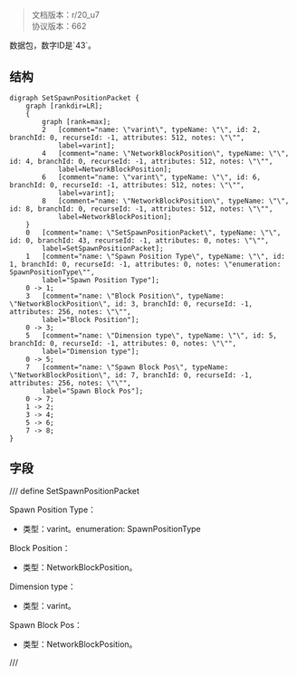 # <!-- md:samp SetSpawnPositionPacket -->

> 文档版本：r/20_u7<br/>协议版本：662

<!-- md:samp SetSpawnPositionPacket -->数据包，数字ID是`43`。

## 结构

```viz
digraph SetSpawnPositionPacket {
	graph [rankdir=LR];
	{
		graph [rank=max];
		2	[comment="name: \"varint\", typeName: \"\", id: 2, branchId: 0, recurseId: -1, attributes: 512, notes: \"\"",
			label=varint];
		4	[comment="name: \"NetworkBlockPosition\", typeName: \"\", id: 4, branchId: 0, recurseId: -1, attributes: 512, notes: \"\"",
			label=NetworkBlockPosition];
		6	[comment="name: \"varint\", typeName: \"\", id: 6, branchId: 0, recurseId: -1, attributes: 512, notes: \"\"",
			label=varint];
		8	[comment="name: \"NetworkBlockPosition\", typeName: \"\", id: 8, branchId: 0, recurseId: -1, attributes: 512, notes: \"\"",
			label=NetworkBlockPosition];
	}
	0	[comment="name: \"SetSpawnPositionPacket\", typeName: \"\", id: 0, branchId: 43, recurseId: -1, attributes: 0, notes: \"\"",
		label=SetSpawnPositionPacket];
	1	[comment="name: \"Spawn Position Type\", typeName: \"\", id: 1, branchId: 0, recurseId: -1, attributes: 0, notes: \"enumeration: SpawnPositionType\"",
		label="Spawn Position Type"];
	0 -> 1;
	3	[comment="name: \"Block Position\", typeName: \"NetworkBlockPosition\", id: 3, branchId: 0, recurseId: -1, attributes: 256, notes: \"\"",
		label="Block Position"];
	0 -> 3;
	5	[comment="name: \"Dimension type\", typeName: \"\", id: 5, branchId: 0, recurseId: -1, attributes: 0, notes: \"\"",
		label="Dimension type"];
	0 -> 5;
	7	[comment="name: \"Spawn Block Pos\", typeName: \"NetworkBlockPosition\", id: 7, branchId: 0, recurseId: -1, attributes: 256, notes: \"\"",
		label="Spawn Block Pos"];
	0 -> 7;
	1 -> 2;
	3 -> 4;
	5 -> 6;
	7 -> 8;
}

```

## 字段

/// define
SetSpawnPositionPacket

Spawn Position Type：<!-- md:samp varint -->

- 类型：varint。enumeration: SpawnPositionType

Block Position：[<!-- md:samp NetworkBlockPosition -->](refs/protocols/types/networkblockposition.md)

- 类型：NetworkBlockPosition。

Dimension type：<!-- md:samp varint -->

- 类型：varint。

Spawn Block Pos：[<!-- md:samp NetworkBlockPosition -->](refs/protocols/types/networkblockposition.md)

- 类型：NetworkBlockPosition。


///
